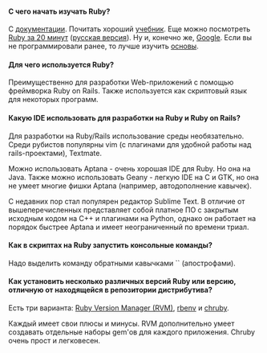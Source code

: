#### С чего начать изучать Ruby?

С [документации](http://www.ruby-doc.org/core/). Почитать хороший
[учебник](http://ru.wikibooks.org/wiki/Ruby). Еще можно посмотреть
[Ruby за 20
минут](http://www.ruby-lang.org/en/documentation/quickstart/)
([русская
версия](http://preview.ruby-lang.org/ru/documentation/quickstart/)).
Ну и, конечно же, [Google](http://www.google.ru/). Если вы не
программировали ранее, то лучше изучить
[основы](http://lib.ru/CTOTOR/starterkit.txt).

#### Для чего используется Ruby?

Преимущественно для разработки Web-приложений с помощью фреймворка Ruby
on Rails. Также используется как скриптовый язык для некоторых программ.

#### Какую IDE использовать для разработки на Ruby и Ruby on Rails?

Для разработки на Ruby/Rails использование среды необязательно. Среди
рубистов популярны vim (с плагинами для удобной работы над
rails-проектами), Textmate.

Можно использовать Aptana - очень хорошая IDE для Ruby. Но она на Java.
Также можно использовать Geany - легкую IDE на C и GTK, но она не умеет
многие фишки Aptana (например, автодополнение кавычек).

С недавних пор стал популярен редактор Sublime Text. В отличие от
вышеперечисленных представляет собой платное ПО с закрытым
исходным кодом на C++ и плагинами на Python, однако он работает
на порядок быстрее Aptana и имеет неограниченный по времени триал.

#### Как в скриптах на Ruby запустить консольные команды?

Надо выделить команду обратными кавычками \`\` (апострофами).

#### Как установить несколько различных версий Ruby или версию, отличную от находящейся в репозитории дистрибутива?

Есть три варианта: [Ruby Version Manager (RVM)](https://rvm.io/),
[rbenv](https://github.com/sstephenson/rbenv/) и
[chruby](https://github.com/postmodern/chruby).

Каждый имеет свои плюсы и минусы. RVM дополнительно умеет создавать
отдельные наборы gem'ов для каждого приложения. Chruby очень прост
и легковесен.

